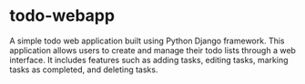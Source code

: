 # todo-webapp
A simple todo web application built using Python Django framework. This application allows users to create and manage their todo lists through a web interface. It includes features such as adding tasks, editing tasks, marking tasks as completed, and deleting tasks.
